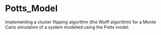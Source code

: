 # Potts_Model
Implementing a cluster flipping algorithm (the Wolff algorithm) for a Monte Carlo simulation of a system modelled using the Potts model.
